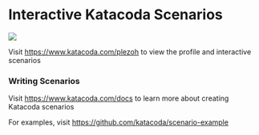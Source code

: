 # Interactive Katacoda Scenarios

[![](http://shields.katacoda.com/katacoda/plezoh/count.svg)](https://www.katacoda.com/plezoh "Get your profile on Katacoda.com")

Visit https://www.katacoda.com/plezoh to view the profile and interactive scenarios

### Writing Scenarios
Visit https://www.katacoda.com/docs to learn more about creating Katacoda scenarios

For examples, visit https://github.com/katacoda/scenario-example
